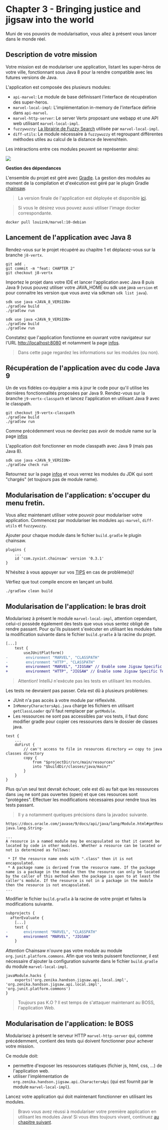 # Chapter 3 - Bringing justice and jigsaw into the world

Muni de vos pouvoirs de modularisation, vous allez à présent vous lancer dans le monde réel.

## Description de votre mission

Votre mission est de modulariser une application, listant les super-héros de votre ville, fonctionnant sous Java 8 pour la rendre compatible avec les futures versions de Java.

L'application est composée des plusieurs modules:

* `api-marvel`: Le module de base définissant l'interface de récupération des super-heros.
* `marvel-local-impl`: L'implémentation in-memory de l'interface définie dans `api-marvel`.
* `marvel-http-server`: Le server Vertx proposant une webapp et une API web utilisant `marvel-local-impl`.
* `fuzzywuzzy`: [La librairie de Fuzzy Search](https://github.com/xdrop/fuzzywuzzy) utilisée par `marvel-local-impl`.
* `diff-utils`: Le module nécessaire à `fuzzywuzzy` et regroupant différentes méthodes utiles au calcul de la distance de levenshtein.

Les intéractions entre ces modules peuvent se représenter ainsi:

![](./dependency-graph.png)

**Gestion des dépendances**

L'ensemble du projet est géré avec [Gradle](https://gradle.org/).
La gestion des modules au moment de la compilation et d'exécution est géré par le plugin Gradle [chainsaw](https://github.com/zyxist/chainsaw).

> La version finale de l'application est déployée et disponible [ici](http://marvel.cleverapps.io).

> Si vous le désirez vous pouvez aussi utiliser l'image docker correspondante.

```
docker pull louiznk/marvel:10-debian
```

## Lancement de l'application avec Java 8

Rendez-vous sur le projet récupéré au chapitre 1 et déplacez-vous sur la branche `j8-vertx`.

```
git add .
git commit -m "feat: CHAPTER 2"
git checkout j8-vertx
```

Importez le projet dans votre IDE et lancer l'application avec Java 8 puis Java 9 (vous pouvez utiliser votre JAVA_HOME ou sdk use java `version` et pour connaitre les version que vous avez via sdkman `sdk list java`).

```
sdk use java <JAVA_8_VERSION>
./gradlew build
./gradlew run
```

```
sdk use java <JAVA_9_VERSION>
./gradlew build
./gradlew run
```

Constatez que l'application fonctionne en ouvrant votre navigateur sur l'URL [http://localhost:8080](http://localhost:8080) et notamment la page [infos](http://localhost:8080/infos).

> Dans cette page regardez les informations sur les modules (ou non).

## Récupération de l'application avec du code Java 9

Un de vos fidèles co-équipier a mis à jour le code pour qu'il utilise les dernières fonctionnalités proposées par Java 9.
Rendez-vous sur la branche `j9-vertx-classpath` et lancez l'application en utilisant Java 9 avec le classpath.

```
git checkout j9-vertx-classpath
./gradlew build
./gradlew run
```

Comme précédemment vous ne devriez pas avoir de module name sur la page [infos](http://localhost:8080/infos)

L'application doit fonctionner en mode classpath avec Java 9 (mais pas Java 8).

```
sdk use java <JAVA_9_VERSION>
./gradlew check run
```

Retournez sur la page [infos](http://localhost:8080/infos) et vous verrez les modules du JDK qui sont "chargés" (et toujours pas de module name).

## Modularisation de l'application: s'occuper du menu fretin.

Vous allez maintenant utiliser votre pouvoir pour modulariser votre application.
Commencez par modulariser les modules `api-marvel`, `diff-utils` et `fuzzywuzzy`.

Ajouter pour chaque module dans le fichier `build.gradle` le plugin chainsaw.

```
plugins {
    ...
    id 'com.zyxist.chainsaw' version '0.3.1'
}
```

N'hésitez à vous appuyer sur vos [TIPS](./TIPS.md) en cas de problème(s)!

Vérfiez que tout compile encore en lançant un build.

```
./gradlew clean build
```

## Modularisation de l'application: le bras droit

Modularisez à présent le module `marvel-local-impl`, attention cependant, celui-ci possède également des tests que vous vous sentez obligé de rendre passant. Pour qu'ils puissent s'exécuter en utilisant les modules faite la modification suivante dans le fichier `build.gradle` à la racine du projet.

```diff
[...]
    test {
        useJUnitPlatform()
-        environment "MARVEL", "CLASSPATH"
-        environment "HTTP", "CLASSPATH"
+        environment "MARVEL", "JIGSAW" // Enable some Jigsaw Specific Test for the marvel-local-impl module
+        environment "HTTP", "JIGSAW" // Enable some Jigsaw Specific Test for the marvel-http-server module
```

> Attention! IntelliJ n'exécute pas les tests en utilisant les modules.

Les tests ne devraient pas passer. Cela est dû à plusieurs problèmes:

* JUnit n'a pas accès à votre module par réflexivité.
* `InMemoryCharactersApi.java` charge les fichiers en utilisant `getClassLoader` qu'il faut remplacer par `getModule`.
* Les ressources ne sont pas accessibles par vos tests, il faut donc modifier gradle pour copier ces ressources dans le dossier de classes java.

```
test {
    ...
    doFirst {
        // can't access to file in resources directory => copy to java classes directory
        copy {
            from "$projectDir/src/main/resources"
            into "$buildDir/classes/java/main/"
        }
    }
}
```

Plus qu'un seul test devrait échouer, cele est dû au fait que les ressources dans `img` ne sont pas ouvertes (open) et que ces resources sont "protégées".
Effectuer les modifications nécessaires pour rendre tous les tests passant.

> Il y a notamment quelques précisions dans la javadoc suivante.

```
https://docs.oracle.com/javase/9/docs/api/java/lang/Module.html#getResourceAsStream-java.lang.String-

...
A resource in a named module may be encapsulated so that it cannot be located by code in other modules. Whether a resource can be located or not is determined as follows:

 * If the resource name ends with ".class" then it is not encapsulated.
 * A package name is derived from the resource name. If the package name is a package in the module then the resource can only be located by the caller of this method when the package is open to at least the caller's module. If the resource is not in a package in the module then the resource is not encapsulated.
...
```

Modifier le fichier `build.gradle` à la racine de votre projet et faites la modifications suivante.

```diff
subprojects {
  afterEvaluate {
    [...]
    test {
-       environment "MARVEL", "CLASSPATH"
+       environment "MARVEL", "JIGSAW"
    }
```

_Attention_ Chainsaw n'ouvre pas votre module au module `org.junit.platform.commons`. Afin que vos tests puissent fonctionner, il est nécessaire d'ajouter la configuration suivante dans le fichier `build.gradle` du module `marvel-local-impl`.

```
javaModule.hacks {
    exports('org.zenika.handson.jigsaw.api.local.impl', 'org.zenika.handson.jigsaw.api.local.impl', 'org.junit.platform.commons')
}
```

> Toujours pas K.O ? Il est temps de s'attaquer maintenant au BOSS, l'application Web.

## Modularisation de l'application: le BOSS

Modularisez à présent le serveur HTTP `marvel-http-server` qui, comme précédemment, contient des tests qui doivent fonctionner pour achever votre mission.

Ce module doit:

* permettre d'exposer les ressources statiques (fichier js, html, css, ...) de l'application web.
* utiliser l'implémentation de `org.zenika.handson.jigsaw.api.CharactersApi` (qui est fournit par le module `marvel-local-impl`).

Lancez votre application qui doit maintenant fonctionner en utilisant les modules.

> Bravo vous avez réussi à modulariser votre première application en utilisant les modules Java! Si vous êtes toujours vivant, continuez [au chapitre suivant](./CHAPTER_4.md).
